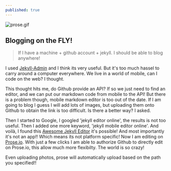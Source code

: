 ```yaml
---
published: true
---
```

![prose.gif]({{site.baseurl}}/assets/images/prose.gif)

## Blogging on the FLY!

> If I have a machine + github account + jekyll. I should be able to blog anywhere!

I used [Jekyll-Admin](https://github.com/jekyll/jekyll-admin) and I think its very useful. But it's too much hassel to carry around a computer everywhere. We live in a world of mobile, can I code on the web? I thought.

This thought hits me, do Github provide an API? If so we just need to find an editor, and we can put our markdown code from mobile to the API! But there is a problem though, mobile markdown editor is too out of the date. If I am going to blog I guess I will add lots of images, but uploading them onto Github to obtain the link is too difficult. Is there a better way? I asked.

Then I started to Google, I googled 'jekyll editor online', the results is not too useful. Then I added one more keyword, 'jekyll mobile editor online'. And voilà, I found this [Awesome Jekyll Editor](https://github.com/planetjekyll/awesome-jekyll-editors) it's possible! And most importantly it's not an app!! Which means its not platform specific! Now I am editing on [Prose.io](https://prose.io/). With just a few clicks I am able to authorize Github to directly edit on Prose.io, this allow much more flexibilty. The world is so crazy!

Even uploading photos, prose will automatically upload based on the path you specified!! 


